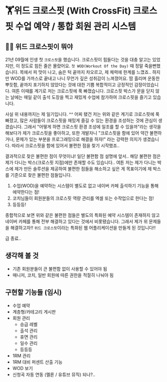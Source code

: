 # 🏋️‍위드 크로스핏 (With CrossFit) 크로스핏 수업 예약 / 통합 회원 관리 시스템

## 🙋‍♂ ‍위드 크로스핏이 뭐야
21년 09월에 인생 첫 `크로스핏`을 했습니다. 크로스핏이 힘들다는 것을 대충 알고는 있었지만, 이 정도로 힘든 줄은 몰랐어요. `첫 WOD(Workout Of the Day)` 때
정말 죽을뻔했습니다. 목에서 피 맛이 나고, 숨은 턱 끝까지 차오르고, 제 체력에 한계를 느꼈죠.. 하지만 WOD를 가까스로 끝내고 나니 무언가 깊은 성취감이 느껴졌어요.
땀 흘리며 운동한 뿌듯함, 끝까지 포기하지 않았다는 것에 대한 기쁨 복합적이고 긍정적인 감정이었습니다. 여튼 이때를 계기로 저는 크로스핏에 푹 빠졌습니다. 크로스핏 박스가
문을 닫지 않는 날에는 매일 같이 출석 도장을 찍고 재밌게 수업에 참가하여 크로스핏을 즐기고 있습니다.

사실 위 내용까지는 제 일기입니다. ^^ 어찌 됐건 저는 위와 같은 계기로 크로스핏에 푹 빠졌고, 많은 사람들이 크로스핏을 재밌게 즐길 수 있는 환경을 조성하는 것에 관심이 생겼습니다.
그래서 "어떻게 하면 크로스핏 환경 조성에 일조를 할 수 있을까"라는 생각을 해보다가 제가 크로스핏을 좋아하고, 또한 개발자니 "크로스핏을 함에 있어 약간 불편하거나, 
문제가 있는 부분을 프로그래밍으로 해결을 하자!" 라는 강력한 의지가 생겼습니다. 따라서 크로스핏을 함에 있어서 불편한 점을 찾기 시작했죠..

결과적으로 찾은 불편한 점이 무엇이냐! 일단 불편함 점 설명에 앞서.. 해당 불편한 점은 제가 다니는 박스(크로스핏 지점)에만 존재할 수도 있습니다.. 여튼 저는 제가 다니는 박스에 제가 만든 
솔루션을 제공하여 불편한 점들을 해소하고 싶은 게 목표이기에 제 박스를 기준으로 찾은 불편한 점들입니다.

1. 수업(WOD)을 예약하는 시스템이 별도로 없고 네이버 카페 출석하기 기능을 통해 에약한다는 점!
2. 코치님들이 회원분들의 크로스핏 역량 관리를 엑셀 또는 수작업으로 한다는 점!
3. 등등등!

종합적으로 보면 위와 같은 불편한 점들은 별도의 특화된 예약 시스템이 존재하지 않고 네이버 카페를 통해 전부 해결하고 있다는 것에서
비롯됐습니다. 그래서 제가 위 문제들을 해결하고자!! `위드 크로스핏`이라는 특화된 웹 어플리케이션을 만들게 된 것입니다!!

급 종료..

## 생각해 볼 것
- 기존 회원분들이 큰 불편함 없이 사용할 수 있어야 됨
- 매니저, 코치, 일반 회원에 따른 권한을 적절히 나눠야 됨

## 구현할 기능들 (임시)
- 수업 예약
- 계층형/카테고리 게시판
- 회원 관리
  - 승급 레벨
  - 출석 관리
  - 휴면 관리
  - 일수 관리
  - 등등등
- 1RM 관리
- 1RM 대비 퍼센트 산출 기능
- WOD 보기
- 신청곡 자동 연동 (멜론 / 유튜브 뮤직) 되나?..